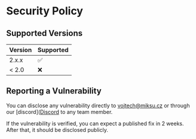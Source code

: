 # Security Policy

## Supported Versions

| Version | Supported          |
| ------- | ------------------ |
| 2.x.x   | :white_check_mark: |
| < 2.0   | :x:                |

## Reporting a Vulnerability

You can disclose any vulnerability directly to vojtech@miksu.cz or 
through our [discord]([Discord](https://discord.gg/H6FSHjyW7e) to 
any team member.


If the vulnerability is verified, you can expect a published fix 
in 2 weeks. After that, it should be disclosed publicly.

